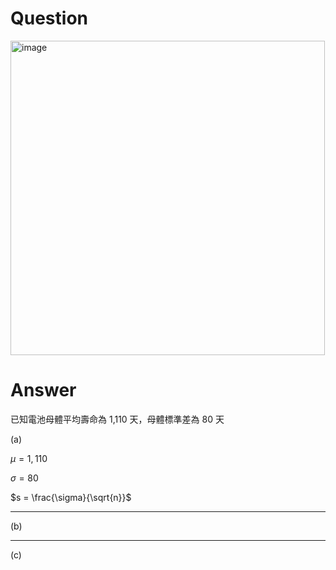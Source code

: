 # Question

<img width="503" alt="image" src="https://github.com/user-attachments/assets/a390f28b-4d5a-4c13-b056-ace1e7812117">

# Answer

已知電池母體平均壽命為 1,110 天，母體標準差為 80 天

(a)

$\mu = 1,110$

$\sigma = 80$

$s = \frac{\sigma}{\sqrt{n}}$


---

(b)

---

(c)
